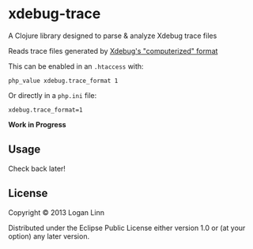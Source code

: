 # xdebug-trace

A Clojure library designed to parse & analyze Xdebug trace files

Reads trace files generated by [Xdebug's "computerized"
format](http://xdebug.org/docs/all_settings#trace_format)

This can be enabled in an `.htaccess` with:

```
php_value xdebug.trace_format 1
```

Or directly in a `php.ini` file:

```
xdebug.trace_format=1
```

**Work in Progress**

## Usage

Check back later!

## License

Copyright © 2013 Logan Linn

Distributed under the Eclipse Public License either version 1.0 or (at
your option) any later version.
